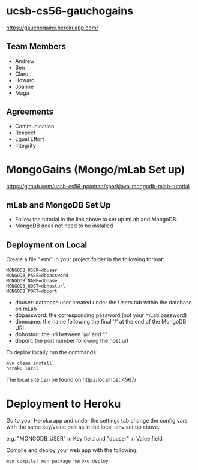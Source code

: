 # ucsb-cs56-gauchogains
https://gauchogains.herokuapp.com/

## Team Members
- Andrew
- Ben
- Clare 
- Howard 
- Joanne 
- Maga

## Agreements
* Communication
* Respect
* Equal Effort
* Integrity

# MongoGains (Mongo/mLab Set up)

https://github.com/ucsb-cs56-pconrad/sparkjava-mongodb-mlab-tutorial

## mLab and MongoDB Set Up
* Follow the tutorial in the link above to set up mLab and MongoDB.
* MongoDB does not need to be installed

## Deployment on Local
Create a file ".env" in your project folder in the following format:
```
MONGODB_USER=dbuser
MONGODB_PASS=dbpassword
MONGODB_NAME=dbname
MONGODB_HOST=dbhosturl
MONGODB_PORT=dbport
```

* dbuser: database user created under the Users tab within the database on mLab
* dbpassword: the corresponding password (not your mLab password)
* dbmname: the name following the final '/' at the end of the MongoDB URI
* dbhosturl: the url between '@' and ':'
* dbport: the port number following  the host url

To deploy locally run the commands:
```
mvn clean install
heroku local
```
The local site can be found on http://localhost:4567/

# Deployment to Heroku
Go to your Heroku app and under the settings tab change the config vars with the same key/value pair as in the local .env set up above.

e.g. "MONGODB_USER" in Key field and "dbuser" in Value field.

Compile and deploy your web app with the following:
```
mvn compile; mvn package heroku:deploy
```

